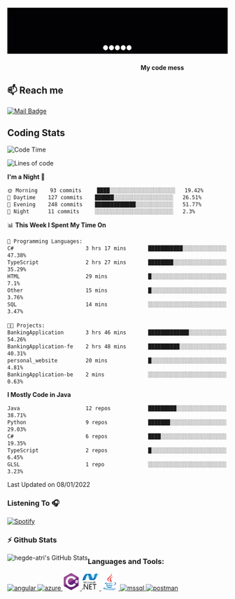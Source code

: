 ![](https://github.com/hegde-atri/hegde-atri/blob/main/ezgif.com-gif-maker.gif)
#### &nbsp;&nbsp;&nbsp;&nbsp;&nbsp;&nbsp;&nbsp;&nbsp;&nbsp;&nbsp;&nbsp;&nbsp;&nbsp;&nbsp;&nbsp;&nbsp;&nbsp;&nbsp;&nbsp;&nbsp;&nbsp;&nbsp;&nbsp;&nbsp;&nbsp;&nbsp;&nbsp;&nbsp;&nbsp;&nbsp;&nbsp;&nbsp;&nbsp;&nbsp;&nbsp;&nbsp;&nbsp;&nbsp;&nbsp;&nbsp;&nbsp;&nbsp;&nbsp;&nbsp;&nbsp;&nbsp;&nbsp;&nbsp;&nbsp;&nbsp;&nbsp;&nbsp;&nbsp;&nbsp;&nbsp;&nbsp;&nbsp;&nbsp;&nbsp;&nbsp;&nbsp;&nbsp;&nbsp;&nbsp;&nbsp;&nbsp;&nbsp;&nbsp;&nbsp;&nbsp;&nbsp;&nbsp;&nbsp;&nbsp;&nbsp;&nbsp;&nbsp;&nbsp;&nbsp;&nbsp;&nbsp;&nbsp;&nbsp;&nbsp;&nbsp;&nbsp;&nbsp;&nbsp;&nbsp;&nbsp;&nbsp; My code mess



## 📫 Reach me
[![Mail Badge](https://img.shields.io/badge/-dev.hegdeatri@gmail.com-c0392b?style=flat&labelColor=c0392b&logo=gmail&logoColor=white)](mailto:dev.hegdeatri@gmail.com)

## Coding Stats

<!--START_SECTION:waka-->
![Code Time](http://img.shields.io/badge/Code%20Time-144%20hrs%2011%20mins-blue)

![Lines of code](https://img.shields.io/badge/From%20Hello%20World%20I%27ve%20Written-844%20Thousand%20lines%20of%20code-blue)

**I'm a Night 🦉** 

```text
🌞 Morning    93 commits     ████░░░░░░░░░░░░░░░░░░░░░   19.42% 
🌆 Daytime    127 commits    ██████░░░░░░░░░░░░░░░░░░░   26.51% 
🌃 Evening    248 commits    █████████████░░░░░░░░░░░░   51.77% 
🌙 Night      11 commits     ░░░░░░░░░░░░░░░░░░░░░░░░░   2.3%

```


📊 **This Week I Spent My Time On** 

```text
💬 Programming Languages: 
C#                       3 hrs 17 mins       ███████████░░░░░░░░░░░░░░   47.38% 
TypeScript               2 hrs 27 mins       ████████░░░░░░░░░░░░░░░░░   35.29% 
HTML                     29 mins             █░░░░░░░░░░░░░░░░░░░░░░░░   7.1% 
Other                    15 mins             █░░░░░░░░░░░░░░░░░░░░░░░░   3.76% 
SQL                      14 mins             ░░░░░░░░░░░░░░░░░░░░░░░░░   3.47%

🐱‍💻 Projects: 
BankingApplication       3 hrs 46 mins       █████████████░░░░░░░░░░░░   54.26% 
BankingApplication-fe    2 hrs 48 mins       ██████████░░░░░░░░░░░░░░░   40.31% 
personal_website         20 mins             █░░░░░░░░░░░░░░░░░░░░░░░░   4.81% 
BankingApplication-be    2 mins              ░░░░░░░░░░░░░░░░░░░░░░░░░   0.63%

```

**I Mostly Code in Java** 

```text
Java                     12 repos            █████████░░░░░░░░░░░░░░░░   38.71% 
Python                   9 repos             ███████░░░░░░░░░░░░░░░░░░   29.03% 
C#                       6 repos             ████░░░░░░░░░░░░░░░░░░░░░   19.35% 
TypeScript               2 repos             █░░░░░░░░░░░░░░░░░░░░░░░░   6.45% 
GLSL                     1 repo              ░░░░░░░░░░░░░░░░░░░░░░░░░   3.23%

```



 Last Updated on 08/01/2022
<!--END_SECTION:waka-->

### Listening To 🎧
[![Spotify](https://novatorem-hegde-atri.vercel.app/api/spotify)](https://open.spotify.com/user/hegde_atri)

### :zap: Github Stats
  <img align="left" alt="hegde-atri's GitHub Stats" src="https://github-readme-stats-hegde-atri.vercel.app/api?username=hegde-atri&show_icons=true&hide_border=true&theme=dracula" />

<h3 align="left">Languages and Tools:</h3>
<p align="left"> <a href="https://angular.io" target="_blank"> <img src="https://angular.io/assets/images/logos/angular/angular.svg" alt="angular" width="40" height="40"/> </a> <a href="https://azure.microsoft.com/en-in/" target="_blank"> <img src="https://www.vectorlogo.zone/logos/microsoft_azure/microsoft_azure-icon.svg" alt="azure" width="40" height="40"/> </a> <a href="https://www.w3schools.com/cs/" target="_blank"> <img src="https://raw.githubusercontent.com/devicons/devicon/master/icons/csharp/csharp-original.svg" alt="csharp" width="40" height="40"/> </a> <a href="https://dotnet.microsoft.com/" target="_blank"> <img src="https://raw.githubusercontent.com/devicons/devicon/master/icons/dot-net/dot-net-original-wordmark.svg" alt="dotnet" width="40" height="40"/> </a> <a href="https://www.java.com" target="_blank"> <img src="https://raw.githubusercontent.com/devicons/devicon/master/icons/java/java-original.svg" alt="java" width="40" height="40"/> </a> <a href="https://www.microsoft.com/en-us/sql-server" target="_blank"> <img src="https://www.svgrepo.com/show/303229/microsoft-sql-server-logo.svg" alt="mssql" width="40" height="40"/> </a> <a href="https://postman.com" target="_blank"> <img src="https://www.vectorlogo.zone/logos/getpostman/getpostman-icon.svg" alt="postman" width="40" height="40"/> </a> </p>
